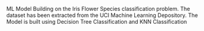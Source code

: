 ML Model Building on the Iris Flower Species classification problem.
The dataset has been extracted from the UCI Machine Learning Depository.
The Model is built using Decision Tree Classification and KNN Classification
